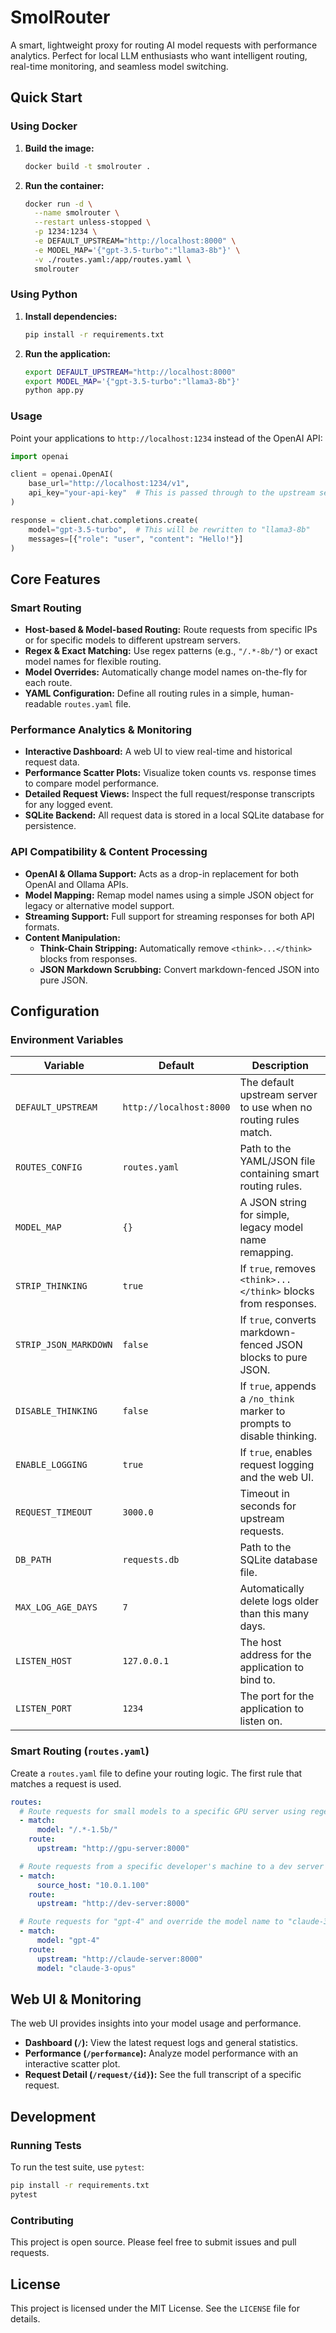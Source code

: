 # SmolRouter

A smart, lightweight proxy for routing AI model requests with performance analytics. Perfect for local LLM enthusiasts who want intelligent routing, real-time monitoring, and seamless model switching.

## Quick Start

### Using Docker

1.  **Build the image:**
    ```bash
    docker build -t smolrouter .
    ```

2.  **Run the container:**
    ```bash
    docker run -d \
      --name smolrouter \
      --restart unless-stopped \
      -p 1234:1234 \
      -e DEFAULT_UPSTREAM="http://localhost:8000" \
      -e MODEL_MAP='{"gpt-3.5-turbo":"llama3-8b"}' \
      -v ./routes.yaml:/app/routes.yaml \
      smolrouter
    ```

### Using Python

1.  **Install dependencies:**
    ```bash
    pip install -r requirements.txt
    ```

2.  **Run the application:**
    ```bash
    export DEFAULT_UPSTREAM="http://localhost:8000"
    export MODEL_MAP='{"gpt-3.5-turbo":"llama3-8b"}'
    python app.py
    ```

### Usage

Point your applications to `http://localhost:1234` instead of the OpenAI API:

```python
import openai

client = openai.OpenAI(
    base_url="http://localhost:1234/v1",
    api_key="your-api-key"  # This is passed through to the upstream server
)

response = client.chat.completions.create(
    model="gpt-3.5-turbo",  # This will be rewritten to "llama3-8b"
    messages=[{"role": "user", "content": "Hello!"}]
)
```

## Core Features

### Smart Routing
- **Host-based & Model-based Routing:** Route requests from specific IPs or for specific models to different upstream servers.
- **Regex & Exact Matching:** Use regex patterns (e.g., `"/.*-8b/"`) or exact model names for flexible routing.
- **Model Overrides:** Automatically change model names on-the-fly for each route.
- **YAML Configuration:** Define all routing rules in a simple, human-readable `routes.yaml` file.

### Performance Analytics & Monitoring
- **Interactive Dashboard:** A web UI to view real-time and historical request data.
- **Performance Scatter Plots:** Visualize token counts vs. response times to compare model performance.
- **Detailed Request Views:** Inspect the full request/response transcripts for any logged event.
- **SQLite Backend:** All request data is stored in a local SQLite database for persistence.

### API Compatibility & Content Processing
- **OpenAI & Ollama Support:** Acts as a drop-in replacement for both OpenAI and Ollama APIs.
- **Model Mapping:** Remap model names using a simple JSON object for legacy or alternative model support.
- **Streaming Support:** Full support for streaming responses for both API formats.
- **Content Manipulation:**
    - **Think-Chain Stripping:** Automatically remove `<think>...</think>` blocks from responses.
    - **JSON Markdown Scrubbing:** Convert markdown-fenced JSON into pure JSON.

## Configuration

### Environment Variables

| Variable                | Default                   | Description                                                              |
| ----------------------- | ------------------------- | ------------------------------------------------------------------------ |
| `DEFAULT_UPSTREAM`      | `http://localhost:8000`   | The default upstream server to use when no routing rules match.          |
| `ROUTES_CONFIG`         | `routes.yaml`             | Path to the YAML/JSON file containing smart routing rules.               |
| `MODEL_MAP`             | `{}`                      | A JSON string for simple, legacy model name remapping.                   |
| `STRIP_THINKING`        | `true`                    | If `true`, removes `<think>...</think>` blocks from responses.            |
| `STRIP_JSON_MARKDOWN`   | `false`                   | If `true`, converts markdown-fenced JSON blocks to pure JSON.            |
| `DISABLE_THINKING`      | `false`                   | If `true`, appends a `/no_think` marker to prompts to disable thinking.  |
| `ENABLE_LOGGING`        | `true`                    | If `true`, enables request logging and the web UI.                       |
| `REQUEST_TIMEOUT`       | `3000.0`                  | Timeout in seconds for upstream requests.                                |
| `DB_PATH`               | `requests.db`             | Path to the SQLite database file.                                        |
| `MAX_LOG_AGE_DAYS`      | `7`                       | Automatically delete logs older than this many days.                     |
| `LISTEN_HOST`           | `127.0.0.1`               | The host address for the application to bind to.                         |
| `LISTEN_PORT`           | `1234`                    | The port for the application to listen on.                               |

### Smart Routing (`routes.yaml`)

Create a `routes.yaml` file to define your routing logic. The first rule that matches a request is used.

```yaml
routes:
  # Route requests for small models to a specific GPU server using regex
  - match:
      model: "/.*-1.5b/"
    route:
      upstream: "http://gpu-server:8000"

  # Route requests from a specific developer's machine to a dev server
  - match:
      source_host: "10.0.1.100"
    route:
      upstream: "http://dev-server:8000"

  # Route requests for "gpt-4" and override the model name to "claude-3-opus"
  - match:
      model: "gpt-4"
    route:
      upstream: "http://claude-server:8000"
      model: "claude-3-opus"
```

## Web UI & Monitoring

The web UI provides insights into your model usage and performance.

- **Dashboard (`/`):** View the latest request logs and general statistics.
- **Performance (`/performance`):** Analyze model performance with an interactive scatter plot.
- **Request Detail (`/request/{id}`):** See the full transcript of a specific request.

## Development

### Running Tests

To run the test suite, use `pytest`:

```bash
pip install -r requirements.txt
pytest
```

### Contributing

This project is open source. Please feel free to submit issues and pull requests.

## License

This project is licensed under the MIT License. See the `LICENSE` file for details.